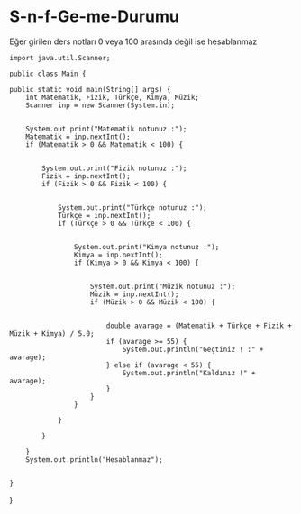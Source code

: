 # S-n-f-Ge-me-Durumu
Eğer girilen ders notları 0 veya 100 arasında değil ise hesablanmaz


    import java.util.Scanner;

    public class Main {

    public static void main(String[] args) {
        int Matematik, Fizik, Türkçe, Kimya, Müzik;
        Scanner inp = new Scanner(System.in);


        System.out.print("Matematik notunuz :");
        Matematik = inp.nextInt();
        if (Matematik > 0 && Matematik < 100) {


            System.out.print("Fizik notunuz :");
            Fizik = inp.nextInt();
            if (Fizik > 0 && Fizik < 100) {


                System.out.print("Türkçe notunuz :");
                Türkçe = inp.nextInt();
                if (Türkçe > 0 && Türkçe < 100) {


                    System.out.print("Kimya notunuz :");
                    Kimya = inp.nextInt();
                    if (Kimya > 0 && Kimya < 100) {


                        System.out.print("Müzik notunuz :");
                        Müzik = inp.nextInt();
                        if (Müzik > 0 && Müzik < 100) {


                            double avarage = (Matematik + Türkçe + Fizik + Müzik + Kimya) / 5.0;
                            if (avarage >= 55) {
                                System.out.println("Geçtiniz ! :" + avarage);
                            } else if (avarage < 55) {
                                System.out.println("Kaldınız !" + avarage);
                            }
                        }
                    }

                }

            }

        }
        System.out.println("Hesablanmaz");


    }

}
